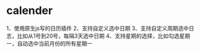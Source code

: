 # calender
1、使用原生js写的日历插件
2、支持自定义选中日期
3、支持自定义周期选中日志，比如从1号到20号，每隔3天选中日期
4、支持星期的选择，比如勾选星期一，自动选中当前月份的所有星期一
